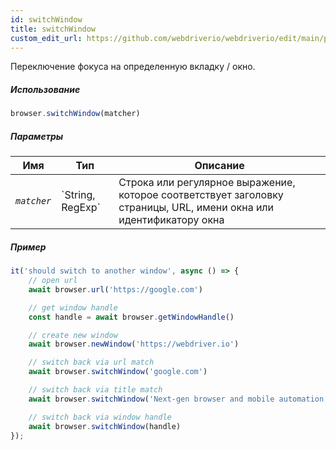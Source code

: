 ```yaml
---
id: switchWindow
title: switchWindow
custom_edit_url: https://github.com/webdriverio/webdriverio/edit/main/packages/webdriverio/src/commands/browser/switchWindow.ts
---
```


Переключение фокуса на определенную вкладку / окно.

##### Использование

```js
browser.switchWindow(matcher)
```

##### Параметры

<table>
  <thead>
    <tr>
      <th>Имя</th><th>Тип</th><th>Описание</th>
    </tr>
  </thead>
  <tbody>
    <tr>
      <td><code><var>matcher</var></code></td>
      <td>`String, RegExp`</td>
      <td>Строка или регулярное выражение, которое соответствует заголовку страницы, URL, имени окна или идентификатору окна</td>
    </tr>
  </tbody>
</table>

##### Пример

```js title="switchWindow.js"
it('should switch to another window', async () => {
    // open url
    await browser.url('https://google.com')

    // get window handle
    const handle = await browser.getWindowHandle()

    // create new window
    await browser.newWindow('https://webdriver.io')

    // switch back via url match
    await browser.switchWindow('google.com')

    // switch back via title match
    await browser.switchWindow('Next-gen browser and mobile automation test framework for Node.js')

    // switch back via window handle
    await browser.switchWindow(handle)
});
```
